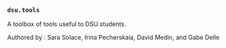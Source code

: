 ### `dsu.tools`
A toolbox of tools useful to DSU students.

Authored by : Sara Solace, Irina Pecherskaia, David Medin, and Gabe Delle
